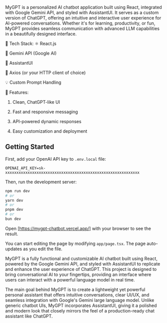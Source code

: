MyGPT is a personalized AI chatbot application built using React, integrated with Google Gemini API, and styled with AssistantUI. It serves as a custom version of ChatGPT, offering an intuitive and interactive user experience for AI-powered conversations. Whether it's for learning, productivity, or fun, MyGPT provides seamless communication with advanced LLM capabilities in a beautifully designed interface.

🔧 Tech Stack:
⚛️ React.js

🤖 Gemini API (Google AI)

💬 AssistantUI

📡 Axios (or your HTTP client of choice)

💡 Custom Prompt Handling

🚀 Features:
1) Clean, ChatGPT-like UI

2) Fast and responsive messaging

3) API-powered dynamic responses

4) Easy customization and deployment
## Getting Started

First, add your OpenAI API key to `.env.local` file:

```
OPENAI_API_KEY=sk-xxxxxxxxxxxxxxxxxxxxxxxxxxxxxxxxxxxxxxxxxxxxxxxxxxxxxxxxxxxx
```

Then, run the development server:

```bash
npm run dev
# or
yarn dev
# or
pnpm dev
# or
bun dev
```

Open [https://mygpt-chatbot.vercel.app/] with your browser to see the result.

You can start editing the page by modifying `app/page.tsx`. The page auto-updates as you edit the file.

MyGPT is a fully functional and customizable AI chatbot built using React, powered by the Google Gemini API, and styled with AssistantUI to replicate and enhance the user experience of ChatGPT. This project is designed to bring conversational AI to your fingertips, providing an interface where users can interact with a powerful language model in real time.

The main goal behind MyGPT is to create a lightweight yet powerful personal assistant that offers intuitive conversations, clear UI/UX, and seamless integration with Google's Gemini large language model. Unlike generic chatbot UIs, MyGPT incorporates AssistantUI, giving it a polished and modern look that closely mirrors the feel of a production-ready chat assistant like ChatGPT.
